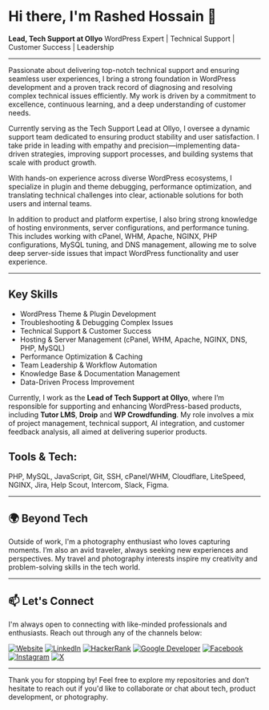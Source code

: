 # Hi there, I'm Rashed Hossain 👋

**Lead, Tech Support at Ollyo**  WordPress Expert | Technical Support | Customer Success | Leadership

---

Passionate about delivering top-notch technical support and ensuring seamless user experiences, I bring a strong foundation in WordPress development and a proven track record of diagnosing and resolving complex technical issues efficiently. My work is driven by a commitment to excellence, continuous learning, and a deep understanding of customer needs.

Currently serving as the Tech Support Lead at Ollyo, I oversee a dynamic support team dedicated to ensuring product stability and user satisfaction. I take pride in leading with empathy and precision—implementing data-driven strategies, improving support processes, and building systems that scale with product growth.

With hands-on experience across diverse WordPress ecosystems, I specialize in plugin and theme debugging, performance optimization, and translating technical challenges into clear, actionable solutions for both users and internal teams.

In addition to product and platform expertise, I also bring strong knowledge of hosting environments, server configurations, and performance tuning. This includes working with cPanel, WHM, Apache, NGINX, PHP configurations, MySQL tuning, and DNS management, allowing me to solve deep server-side issues that impact WordPress functionality and user experience.

---

## Key Skills

- WordPress Theme & Plugin Development
- Troubleshooting & Debugging Complex Issues
- Technical Support & Customer Success
- Hosting & Server Management (cPanel, WHM, Apache, NGINX, DNS, PHP, MySQL)
- Performance Optimization & Caching
- Team Leadership & Workflow Automation
- Knowledge Base & Documentation Management
- Data-Driven Process Improvement

Currently, I work as the **Lead of Tech Support at Ollyo**, where I’m responsible for supporting and enhancing WordPress-based products, including **Tutor LMS**, **Droip** and **WP Crowdfunding**. My role involves a mix of project management, technical support, AI integration, and customer feedback analysis, all aimed at delivering superior products.

## Tools & Tech:
PHP, MySQL, JavaScript, Git, SSH, cPanel/WHM, Cloudflare, LiteSpeed, NGINX, Jira, Help Scout, Intercom, Slack, Figma.

---

## 🌍 Beyond Tech

Outside of work, I'm a photography enthusiast who loves capturing moments. I’m also an avid traveler, always seeking new experiences and perspectives. My travel and photography interests inspire my creativity and problem-solving skills in the tech world.

---

## 📫 Let's Connect

I'm always open to connecting with like-minded professionals and enthusiasts. Reach out through any of the channels below:

[![Website](https://img.shields.io/badge/-Website-000000?style=for-the-badge&logo=About.me&logoColor=white)](https://rashed.im/) [![LinkedIn](https://img.shields.io/badge/-LinkedIn-0A66C2?style=for-the-badge&logo=LinkedIn&logoColor=white)](https://www.linkedin.com/in/wprashed/) [![HackerRank](https://img.shields.io/badge/-HackerRank-2EC866?style=for-the-badge&logo=HackerRank&logoColor=white)](https://www.hackerrank.com/profile/rashedcse18) [![Google Developer](https://img.shields.io/badge/-Google%20Developer-4285F4?style=for-the-badge&logo=Google&logoColor=white)](https://g.dev/wprashed) [![Facebook](https://img.shields.io/badge/-Facebook-1877F2?style=for-the-badge&logo=Facebook&logoColor=white)](https://www.facebook.com/wprashedh) [![Instagram](https://img.shields.io/badge/-Instagram-E4405F?style=for-the-badge&logo=Instagram&logoColor=white)](https://www.instagram.com/wprashedh) [![X](https://img.shields.io/badge/-X-000000?style=for-the-badge&logo=X&logoColor=white)](https://twitter.com/wprashedh)

---

Thank you for stopping by! Feel free to explore my repositories and don’t hesitate to reach out if you'd like to collaborate or chat about tech, product development, or photography.
